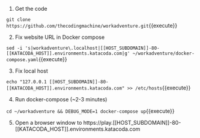 1. Get the code

`git clone https://github.com/thecodingmachine/workadventure.git`{{execute}}

2. Fix website URL in Docker compose

`sed -i 's|workadventure\.localhost|[[HOST_SUBDOMAIN]]-80-[[KATACODA_HOST]].environments.katacoda.com|g' ~/workadventure/docker-compose.yaml`{{execute}}

3. Fix local host

`echo "127.0.0.1 [[HOST_SUBDOMAIN]]-80-[[KATACODA_HOST]].environments.katacoda.com" >> /etc/hosts`{{execute}}

4. Run docker-compose (~2-3 minutes)

`cd ~/workadventure && DEBUG_MODE=1 docker-compose up`{{execute}}

5. Open a browser window to https://play.[[HOST_SUBDOMAIN]]-80-[[KATACODA_HOST]].environments.katacoda.com

